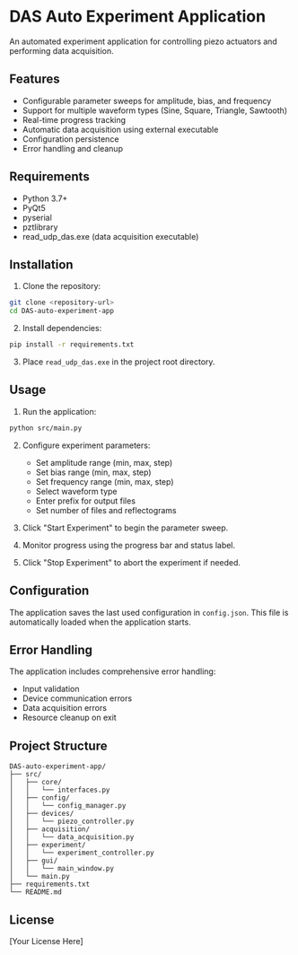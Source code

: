 # DAS Auto Experiment Application

An automated experiment application for controlling piezo actuators and performing data acquisition.

## Features

- Configurable parameter sweeps for amplitude, bias, and frequency
- Support for multiple waveform types (Sine, Square, Triangle, Sawtooth)
- Real-time progress tracking
- Automatic data acquisition using external executable
- Configuration persistence
- Error handling and cleanup

## Requirements

- Python 3.7+
- PyQt5
- pyserial
- pztlibrary
- read_udp_das.exe (data acquisition executable)

## Installation

1. Clone the repository:
```bash
git clone <repository-url>
cd DAS-auto-experiment-app
```

2. Install dependencies:
```bash
pip install -r requirements.txt
```

3. Place `read_udp_das.exe` in the project root directory.

## Usage

1. Run the application:
```bash
python src/main.py
```

2. Configure experiment parameters:
   - Set amplitude range (min, max, step)
   - Set bias range (min, max, step)
   - Set frequency range (min, max, step)
   - Select waveform type
   - Enter prefix for output files
   - Set number of files and reflectograms

3. Click "Start Experiment" to begin the parameter sweep.

4. Monitor progress using the progress bar and status label.

5. Click "Stop Experiment" to abort the experiment if needed.

## Configuration

The application saves the last used configuration in `config.json`. This file is automatically loaded when the application starts.

## Error Handling

The application includes comprehensive error handling:
- Input validation
- Device communication errors
- Data acquisition errors
- Resource cleanup on exit

## Project Structure

```
DAS-auto-experiment-app/
├── src/
│   ├── core/
│   │   └── interfaces.py
│   ├── config/
│   │   └── config_manager.py
│   ├── devices/
│   │   └── piezo_controller.py
│   ├── acquisition/
│   │   └── data_acquisition.py
│   ├── experiment/
│   │   └── experiment_controller.py
│   ├── gui/
│   │   └── main_window.py
│   └── main.py
├── requirements.txt
└── README.md
```

## License

[Your License Here] 